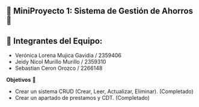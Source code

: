 ## 🚀 MiniProyecto 1: Sistema de Gestión de Ahorros 🌟

## 💼 Integrantes del Equipo:

- Verónica Lorena Mujica Gavidia / 2359406 
- Jeidy Nicol Murillo Murillo / 2359310
- Sebastian Ceron Orozco / 2266148 

**Objetivos** 🎯
- Crear un sistema CRUD (Crear, Leer, Actualizar, Eliminar). (Completado)
- Crear un apartado de prestamos y CDT. (Completado)
